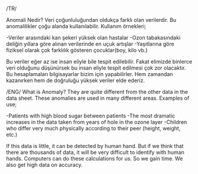 /TR/

Anomali Nedir?
Veri çoğunluluğundan oldukça farklı olan verilerdir. Bu anomalilikler çoğu alanda kullanılabilir. Kullanım örnekleri;

  -Veriler arasındaki kan şekeri yüksek olan hastalar
  -Ozon tabakasındaki deliğin yıllara göre alınan verilerinde en uçuk artışlar
  -Yaşıtlarına göre fiziksel olarak çok farklılık gösteren çocuklar(boy, kilo vb.)
  
Bu veriler eğer az ise insan eliyle bile tespit edilebilir. Fakat elimizde binlerce veri olduğunu düşünürsek bu insan eliyle tespit edilmesi çok zor olacaktır. Bu hesaplamaları bilgisayarlar bizim için yapabilirler. Hem zamandan kazanırken hem de doğruluğu yüksek veriler elde ederiz.


/ENG/
What is Anomaly?
They are quite different from the other data in the data sheet. These anomalies are used in many different areas. Examples of use;

  -Patients with high blood sugar between patients
  -The most dramatic increases in the data taken from years of hole in the ozone layer
  -Children who differ very much physically according to their peer (height, weight, etc.)

If this data is little, it can be detected by human hand. But if we think that there are thousands of data, it will be very difficult to identify with human hands. Computers can do these calculations for us. So we gain time. We also get high data on accuracy.
